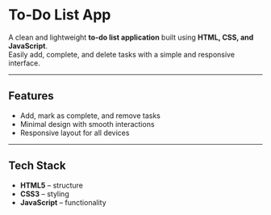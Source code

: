 # To-Do List App

A clean and lightweight **to-do list application** built using **HTML, CSS, and JavaScript**.  
Easily add, complete, and delete tasks with a simple and responsive interface.

---

## Features
- Add, mark as complete, and remove tasks  
- Minimal design with smooth interactions  
- Responsive layout for all devices  

---

## Tech Stack
- **HTML5** – structure  
- **CSS3** – styling  
- **JavaScript** – functionality


